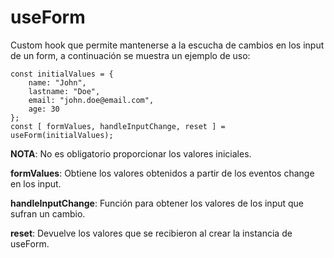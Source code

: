 # useForm

Custom hook que permite mantenerse a la escucha de cambios en los input de un form, a continuación se muestra un ejemplo de uso:

```
const initialValues = {
    name: "John",
    lastname: "Doe",
    email: "john.doe@email.com",
    age: 30
};
const [ formValues, handleInputChange, reset ] = useForm(initialValues);
```

**NOTA**: No es obligatorio proporcionar los valores iniciales.

**formValues**: Obtiene los valores obtenidos a partir de los eventos change en los input.

**handleInputChange**: Función para obtener los valores de los input que sufran un cambio.

**reset**: Devuelve los valores que se recibieron al crear la instancia de useForm.